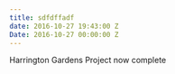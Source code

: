 ```yaml
---
title: sdfdffadf
date: 2016-10-27 19:43:00 Z
Date: 2016-10-27 00:00:00 Z
---
```


Harrington Gardens Project now complete